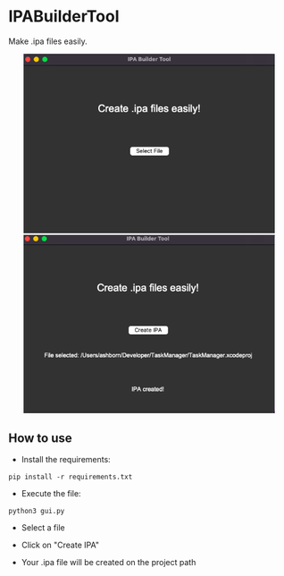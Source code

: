 # IPABuilderTool
Make .ipa files easily.

<div align="center">
  <img src="Screenshots/FirstPreview.png" width="450"/>
  <img src="Screenshots/SecondPreview.png" width="450"/>
</div>

## How to use
* Install the requirements:
```
pip install -r requirements.txt
```

* Execute the file:
```
python3 gui.py
```
* Select a file

* Click on "Create IPA"

* Your .ipa file will be created on the project path
